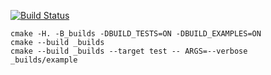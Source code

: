 [![Build Status](https://travis-ci.org/Djabri/matrix_example.svg?branch=master)](https://travis-ci.org/Djabri/matrix_example)

```
cmake -H. -B_builds -DBUILD_TESTS=ON -DBUILD_EXAMPLES=ON
cmake --build _builds
cmake --build _builds --target test -- ARGS=--verbose
_builds/example
```
